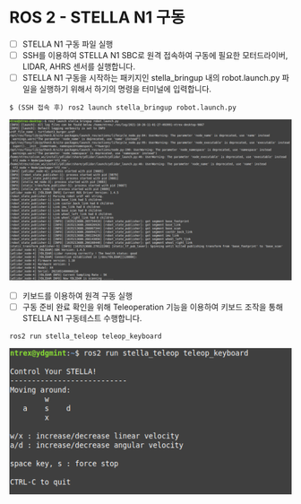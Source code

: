 # ROS 2 - STELLA N1 구동

* [ ] STELLA N1 구동 파일 실행&#x20;
* [ ] SSH를 이용하여 STELLA N1 SBC로 원격 접속하여 구동에 필요한 모터드라이버, LIDAR, AHRS 센서를 실행합니다.
* [ ] STELLA N1 구동을 시작하는 패키지인 stella\_bringup 내의 robot.launch.py 파일을 실행하기 위해서 하기의 명령을 터미널에 입력합니다.

```
$ (SSH 접속 후) ros2 launch stella_bringup robot.launch.py
```

![](../../.gitbook/assets/064.png)

* [ ] 키보드를 이용하여 원격 구동 실행
* [ ] 구동 준비 완료 확인을 위해 Teleoperation 기능을 이용하여 키보드 조작을 통해 STELLA N1 구동테스트 수행합니다.

```
ros2 run stella_teleop teleop_keyboard
```

![](../../.gitbook/assets/065.png)

